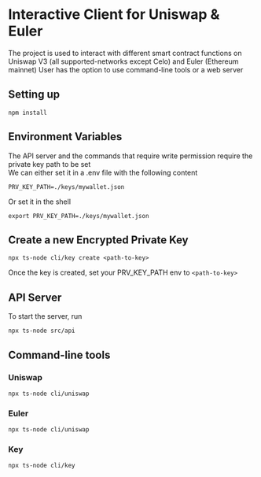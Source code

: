 # Interactive Client for Uniswap & Euler
The project is used to interact with different smart contract functions on Uniswap V3 (all supported-networks except Celo) and Euler (Ethereum mainnet)
User has the option to use command-line tools or a web server
## Setting up
```
npm install
```

## Environment Variables
The API server and the commands that require write permission require the private key path to be set\
We can either set it in a .env file with the following content
```
PRV_KEY_PATH=./keys/mywallet.json
```
Or set it in the shell
```
export PRV_KEY_PATH=./keys/mywallet.json
```

## Create a new Encrypted Private Key
```
npx ts-node cli/key create <path-to-key>
```
Once the key is created, set your PRV_KEY_PATH env to `<path-to-key>`


## API Server
To start the server, run
```
npx ts-node src/api
```

## Command-line tools
### Uniswap
```
npx ts-node cli/uniswap 
```

### Euler
```
npx ts-node cli/uniswap 
```

### Key
```
npx ts-node cli/key 
```